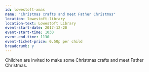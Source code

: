 ```yaml
---
id: lowestoft-xmas
name: "Christmas crafts and meet Father Christmas"
location: lowestoft-library
location-text: Lowestoft Library
event-start-date: 2017-12-20
event-start-time: 1030
event-end-time: 1130
event-ticket-price: 0.50p per child
breadcrumb: y
---
```


Children are invited to make some Christmas crafts and meet Father Christmas.

